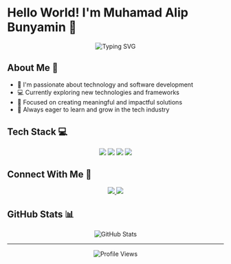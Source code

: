 # Hello World! I'm Muhamad Alip Bunyamin 👋

<div align="center">
  <img src="https://readme-typing-svg.herokuapp.com?font=Fira+Code&pause=1000&color=2196F3&center=true&vCenter=true&width=435&lines=Welcome+to+my+GitHub+Profile!;I'm+a+passionate+developer;Always+learning+new+things" alt="Typing SVG" />
</div>

## About Me 🚀

- 🌱 I'm passionate about technology and software development
- 💻 Currently exploring new technologies and frameworks
- 🎯 Focused on creating meaningful and impactful solutions
- 🌟 Always eager to learn and grow in the tech industry

## Tech Stack 💻

<div align="center">
  <img src="https://img.shields.io/badge/JavaScript-F7DF1E?style=for-the-badge&logo=javascript&logoColor=black" />
  <img src="https://img.shields.io/badge/HTML5-E34F26?style=for-the-badge&logo=html5&logoColor=white" />
  <img src="https://img.shields.io/badge/CSS3-1572B6?style=for-the-badge&logo=css3&logoColor=white" />
  <img src="https://img.shields.io/badge/Git-F05032?style=for-the-badge&logo=git&logoColor=white" />
</div>

## Connect With Me 🤝

<div align="center">
  <a href="https://github.com/Vodkaa4">
    <img src="https://img.shields.io/badge/GitHub-100000?style=for-the-badge&logo=github&logoColor=white" />
  </a>
  <a href="https://linkedin.com/in/your-profile">
    <img src="https://img.shields.io/badge/LinkedIn-0077B5?style=for-the-badge&logo=linkedin&logoColor=white" />
  </a>
</div>

## GitHub Stats 📊

<div align="center">
  <img src="https://github-readme-stats.vercel.app/api?username=Vodkaa4&show_icons=true&theme=radical" alt="GitHub Stats" />
</div>

---

<div align="center">
  <img src="https://komarev.com/ghpvc/?username=Vodkaa4&style=flat-square&color=blue" alt="Profile Views" />
</div>
